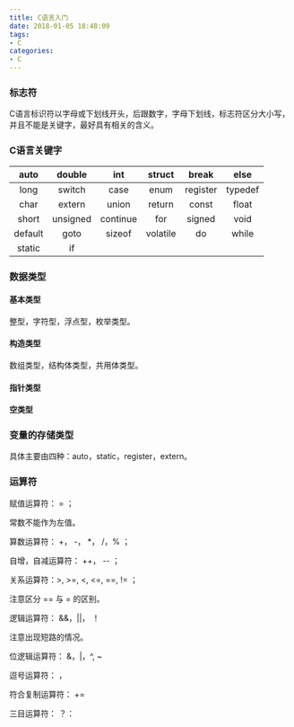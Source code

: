 ```yaml
---
title: C语言入门
date: 2018-01-05 18:48:09
tags:
- C
categories:
- C
---
```


### 标志符
C语言标识符以字母或下划线开头，后跟数字，字母下划线，标志符区分大小写，并且不能是关键字，最好具有相关的含义。

<!-- more -->

### C语言关键字
|auto|double|int|struct|break|else|
|:---:|:---:|:---:|:----:|:-------:|:----:|
|long|switch|case|enum|register|typedef|
|char|extern|union|return|const|float|
|short|unsigned|continue|for|signed|void|
|default|goto|sizeof|volatile|do|while|
|static|if|

### 数据类型
#### 基本类型

整型，字符型，浮点型，枚举类型。

#### 构造类型
数组类型，结构体类型，共用体类型。

#### 指针类型

#### 空类型

### 变量的存储类型
具体主要由四种：auto，static，register，extern。

### 运算符
赋值运算符： = ；

常数不能作为左值。 

算数运算符： +， -， *， /，% ；

自增，自减运算符： ++， -- ；

关系运算符：>, >=, <, <=, ==, != ；

注意区分 == 与 = 的区别。

逻辑运算符： &&，||， ！

注意出现短路的情况。

位逻辑运算符： &，|，^, ~

逗号运算符： ，

符合复制运算符： += 

三目运算符： ？：

